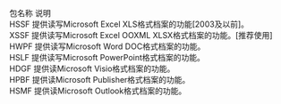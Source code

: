 包名称	说明<br>
HSSF	提供读写Microsoft Excel XLS格式档案的功能[2003及以前]。<br>
XSSF	提供读写Microsoft Excel OOXML XLSX格式档案的功能。[推荐使用]<br>
HWPF	提供读写Microsoft Word DOC格式档案的功能。<br>
HSLF	提供读写Microsoft PowerPoint格式档案的功能。<br>
HDGF	提供读Microsoft Visio格式档案的功能。<br>
HPBF	提供读Microsoft Publisher格式档案的功能。<br>
HSMF	提供读Microsoft Outlook格式档案的功能。<br>



